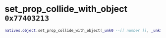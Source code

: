 # set_prop_collide_with_object `0x77403213`

```lua
natives.object.set_prop_collide_with_object(_unk0 --[[ number ]], _unk1 --[[ number ]], _unk2 --[[ number ]])
```